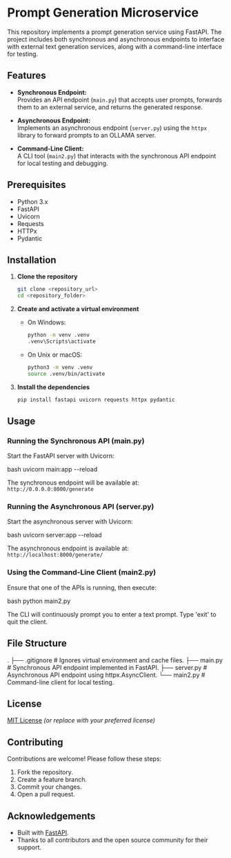 # Prompt Generation Microservice

This repository implements a prompt generation service using FastAPI. The project includes both synchronous and asynchronous endpoints to interface with external text generation services, along with a command-line interface for testing.

## Features

- **Synchronous Endpoint:**  
  Provides an API endpoint (`main.py`) that accepts user prompts, forwards them to an external service, and returns the generated response.
  
- **Asynchronous Endpoint:**  
  Implements an asynchronous endpoint (`server.py`) using the `httpx` library to forward prompts to an OLLAMA server.
  
- **Command-Line Client:**  
  A CLI tool (`main2.py`) that interacts with the synchronous API endpoint for local testing and debugging.

## Prerequisites

- Python 3.x
- FastAPI
- Uvicorn
- Requests
- HTTPx
- Pydantic

## Installation

1. **Clone the repository**
   ```bash
   git clone <repository_url>
   cd <repository_folder>
   ```

2. **Create and activate a virtual environment**
   - On Windows:
     ```bash
     python -m venv .venv
     .venv\Scripts\activate
     ```
   - On Unix or macOS:
     ```bash
     python3 -m venv .venv
     source .venv/bin/activate
     ```

3. **Install the dependencies**
   ```bash
   pip install fastapi uvicorn requests httpx pydantic
   ```

## Usage

### Running the Synchronous API (main.py)

Start the FastAPI server with Uvicorn:

bash
uvicorn main:app --reload


The synchronous endpoint will be available at:  
`http://0.0.0.0:8000/generate`

### Running the Asynchronous API (server.py)

Start the asynchronous server with Uvicorn:

bash
uvicorn server:app --reload


The asynchronous endpoint is available at:  
`http://localhost:8000/generate/`

### Using the Command-Line Client (main2.py)

Ensure that one of the APIs is running, then execute:

bash
python main2.py

The CLI will continuously prompt you to enter a text prompt. Type 'exit' to quit the client.

## File Structure

.
├── .gitignore # Ignores virtual environment and cache files.
├── main.py # Synchronous API endpoint implemented in FastAPI.
├── server.py # Asynchronous API endpoint using httpx.AsyncClient.
└── main2.py # Command-line client for local testing.


## License

[MIT License](LICENSE) *(or replace with your preferred license)*

## Contributing

Contributions are welcome! Please follow these steps:

1. Fork the repository.
2. Create a feature branch.
3. Commit your changes.
4. Open a pull request.

## Acknowledgements

- Built with [FastAPI](https://fastapi.tiangolo.com/).
- Thanks to all contributors and the open source community for their support.